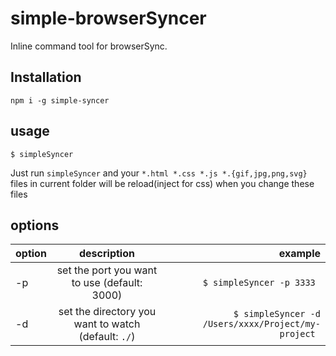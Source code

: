 # simple-browserSyncer
Inline command tool for browserSync.

## Installation

```
npm i -g simple-syncer
```

## usage

```
$ simpleSyncer
```

Just run `simpleSyncer` and your `*.html *.css *.js *.{gif,jpg,png,svg}` files in current folder will be reload(inject for css) when you change these files

## options

| option        | description           | example  |
| ------------- |:-------------:| -----:|
| -p      | set the port you want to use (default: 3000) | `$ simpleSyncer -p 3333 ` |
| -d      | set the directory you want to watch (default: `./`) |  `$ simpleSyncer -d /Users/xxxx/Project/my-project ` |
